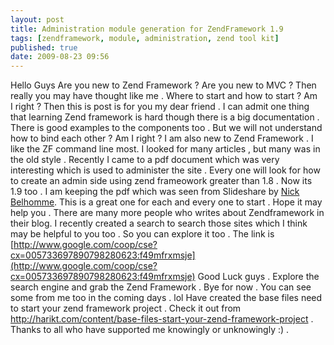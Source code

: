 ```yaml
---
layout: post
title: Administration module generation for ZendFramework 1.9
tags: [zendframework, module, administration, zend tool kit]
published: true
date: 2009-08-23 09:56
---
```

Hello Guys  Are you new to Zend Framework ? Are you new to MVC ?  Then really you may have thought like me . Where to start and how to start ? Am I right ?  Then this is post is for you my dear friend . I can admit one thing that learning Zend framework is hard though there is a big documentation . There is good examples to the components too . But we will not understand how to bind each other ? Am I right ?  I am also new to Zend Framework . I like the ZF command line most. I looked for many articles , but many was in the old style . Recently I came to a pdf document which was very interesting which is used to administer the site . Every one will look for how to create an admin side using zend frameowork greater than 1.8 . Now its 1.9 too .  I am keeping the pdf which was seen from Slideshare by [Nick Belhomme](http://blog.nickbelhomme.com/). This is a great one for each and every one to start . Hope it may help you . There are many more people who writes about Zendframework in their blog. I recently created a search to search those sites which I think may be helpful to you too . So you can explore it too . The link is [http://www.google.com/coop/cse?cx=005733697890798280623:f49mfrxmsje](http://www.google.com/coop/cse?cx=005733697890798280623:f49mfrxmsje)  Good Luck guys . Explore the search engine and grab the Zend Framework .  Bye for now . You can see some from me too in the coming days . lol  Have created the base files need to start your zend framework project . Check it out from http://harikt.com/content/base-files-start-your-zend-framework-project . Thanks to all who have supported me knowingly or unknowingly :) .   
